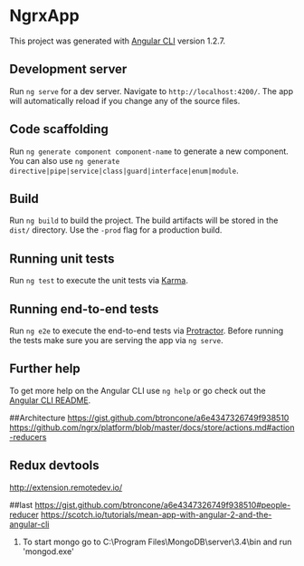 # NgrxApp

This project was generated with [Angular CLI](https://github.com/angular/angular-cli) version 1.2.7.

## Development server

Run `ng serve` for a dev server. Navigate to `http://localhost:4200/`. The app will automatically reload if you change any of the source files.

## Code scaffolding

Run `ng generate component component-name` to generate a new component. You can also use `ng generate directive|pipe|service|class|guard|interface|enum|module`.

## Build

Run `ng build` to build the project. The build artifacts will be stored in the `dist/` directory. Use the `-prod` flag for a production build.

## Running unit tests

Run `ng test` to execute the unit tests via [Karma](https://karma-runner.github.io).

## Running end-to-end tests

Run `ng e2e` to execute the end-to-end tests via [Protractor](http://www.protractortest.org/).
Before running the tests make sure you are serving the app via `ng serve`.

## Further help

To get more help on the Angular CLI use `ng help` or go check out the [Angular CLI README](https://github.com/angular/angular-cli/blob/master/README.md).


##Architecture
https://gist.github.com/btroncone/a6e4347326749f938510
https://github.com/ngrx/platform/blob/master/docs/store/actions.md#action-reducers

## Redux devtools
http://extension.remotedev.io/

##last
https://gist.github.com/btroncone/a6e4347326749f938510#people-reducer
https://scotch.io/tutorials/mean-app-with-angular-2-and-the-angular-cli

1) To start mongo go to C:\Program Files\MongoDB\server\3.4\bin and run 'mongod.exe'
